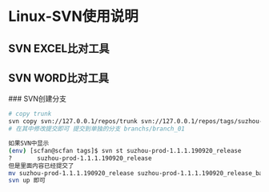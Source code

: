 # Linux-SVN使用说明



## SVN EXCEL比对工具

## SVN WORD比对工具





### SVN创建分支
```bash
# copy trunk
svn copy svn://127.0.0.1/repos/trunk svn://127.0.0.1/repos/tags/suzhou-prod-1.1.1.190920_release -m "创建tags suzhou-prod-1.1.1.190920_release"
# 在其中修改提交即可 提交到单独的分支 branchs/branch_01

如果SVN中显示
(env) [scfan@scfan tags]$ svn st suzhou-prod-1.1.1.190920_release
?       suzhou-prod-1.1.1.190920_release
但是里面内容已经提交了
mv suzhou-prod-1.1.1.190920_release suzhou-prod-1.1.1.190920_release_bak
svn up 即可
```